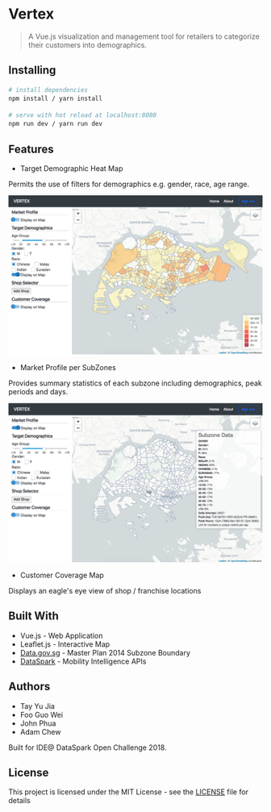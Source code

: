 # Vertex

> A Vue.js visualization and management tool for retailers to categorize their customers into demographics. 

## Installing

``` bash
# install dependencies
npm install / yarn install

# serve with hot reload at localhost:8080
npm run dev / yarn run dev
```

## Features

- Target Demographic Heat Map

Permits the use of filters for demographics e.g. gender, race, age range.

![Screenshot of Demo](docs/Target_Demographics.png "Target Demographics Heat Map")

- Market Profile per SubZones

Provides summary statistics of each subzone including demographics, peak periods and days.

![Screenshot of Demo](docs/Market_Profile.png "Market Profile per SubZones")

- Customer Coverage Map

Displays an eagle's eye view of shop / franchise locations 

## Built With

- Vue.js - Web Application
- Leaflet.js - Interactive Map
- [Data.gov.sg](https://data.gov.sg/dataset/master-plan-2014-subzone-boundary-web?resource_id=1f7498f8-0132-4e74-81b2-3fe3199afecf) - Master Plan 2014 Subzone Boundary
- [DataSpark](https://www.datasparkanalytics.com/) - Mobility Intelligence APIs

## Authors

- Tay Yu Jia
- Foo Guo Wei
- John Phua
- Adam Chew

Built for IDE@ DataSpark Open Challenge 2018.

## License

This project is licensed under the MIT License - see the [LICENSE](LICENSE) file for details
